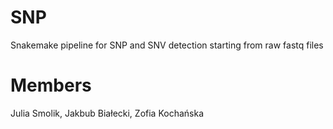 # SNP
Snakemake pipeline for SNP and SNV detection starting from raw fastq files

# Members
Julia Smolik, Jakbub Białecki, Zofia Kochańska
